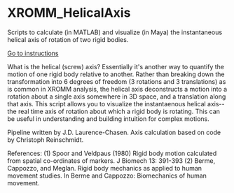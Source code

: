 # XROMM_HelicalAxis
 Scripts to calculate (in MATLAB) and visualize (in Maya) the instantaneous helical axis of rotation of two rigid bodies.
 
[Go to instructions](https://github.com/jdlaurence/XROMM_HelicalAxis/blob/master/instructions.md)

What is the helical (screw) axis? Essentially it's another way to quantify the motion of one rigid body relative to another. Rather than breaking down the transformation into 6 degrees of freedom (3 rotations and 3 translations) as is common in XROMM analysis, the helical axis deconstructs a motion into a rotation about a single axis somewhere in 3D space, and a translation along that axis. This script allows you to visualize the instantaenous helical axis--the real time axis of rotation about which a rigid body is rotating. This can be useful in understanding and building intuition for complex motions.
 
Pipeline written by J.D. Laurence-Chasen. Axis calculation based on code by Christoph Reinschmidt.
 
References:   (1) Spoor and Veldpaus (1980) Rigid body motion calculated
                   from spatial co-ordinates of markers. 
                   J Biomech 13: 391-393
               (2) Berme, Cappozzo, and Meglan. Rigid body mechanics
                   as applied to human movement studies. In Berme and 
                   Cappozzo: Biomechanics of human movement.
